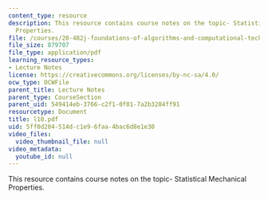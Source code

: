 ```yaml
---
content_type: resource
description: This resource contains course notes on the topic- Statistical Mechanical
  Properties.
file: /courses/20-482j-foundations-of-algorithms-and-computational-techniques-in-systems-biology-spring-2006/5ff0d204514dc1e96faa4bac6d8e1e30_l10.pdf
file_size: 879707
file_type: application/pdf
learning_resource_types:
- Lecture Notes
license: https://creativecommons.org/licenses/by-nc-sa/4.0/
ocw_type: OCWFile
parent_title: Lecture Notes
parent_type: CourseSection
parent_uid: 549414eb-3766-c2f1-0f01-7a2b3284ff91
resourcetype: Document
title: l10.pdf
uid: 5ff0d204-514d-c1e9-6faa-4bac6d8e1e30
video_files:
  video_thumbnail_file: null
video_metadata:
  youtube_id: null
---
```

This resource contains course notes on the topic- Statistical Mechanical Properties.